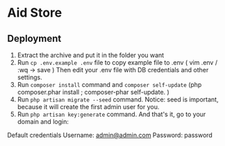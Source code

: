 # Aid Store

## Deployment

1. Extract the archive and put it in the folder you want
2. Run `cp .env.example .env` file to copy example file to .env ( vim .env / :wq -> save ) Then edit your .env file with DB credentials and other settings.
3. Run `composer install` command and `composer self-update` (php composer.phar install ; composer-phar self-update. )
4. Run `php artisan migrate --seed` command. Notice: seed is important, because it will create the first admin user for you.
5. Run `php artisan key:generate` command.
And that's it, go to your domain and login:

Default credentials
Username: admin@admin.com
Password: password